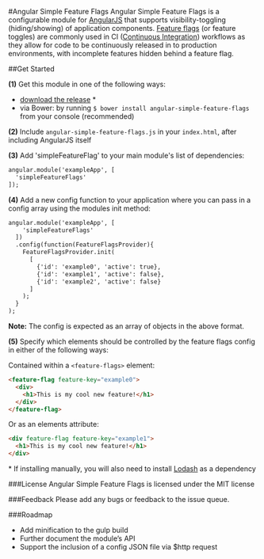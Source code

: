 #Angular Simple Feature Flags
Angular Simple Feature Flags is a configurable module for [AngularJS](https://angularjs.org/) that supports visibility-toggling (hiding/showing) of application components. [Feature flags](http://en.wikipedia.org/wiki/Feature_toggle) (or feature toggles) are commonly used in CI ([Continuous Integration](http://en.wikipedia.org/wiki/Continuous_integration)) workflows as they allow for code to be continuously released in to production environments, with incomplete features hidden behind a feature flag.

##Get Started

**(1)** Get this module in one of the following ways:

* [download the release](https://raw.githubusercontent.com/costacruise/angular-simple-feature-flags/master/angular-simple-feature-flags.js) *
* via Bower: by running `$ bower install angular-simple-feature-flags` from your console (recommended)


**(2)** Include `angular-simple-feature-flags.js` in your `index.html`, after including AngularJS itself


**(3)** Add 'simpleFeatureFlag' to your main module's list of dependencies:

```html
angular.module('exampleApp', [
  'simpleFeatureFlags'
]);
```

**(4)** Add a new config function to your application where you can pass in a config array using the modules init method:

```html
angular.module('exampleApp', [
    'simpleFeatureFlags'
  ])
  .config(function(FeatureFlagsProvider){
    FeatureFlagsProvider.init(
      [ 
        {'id': 'example0', 'active': true}, 
        {'id': 'example1', 'active': false},
        {'id': 'example2', 'active': false}
      ]
    );    
  }
);
```
**Note:** The config is expected as an array of objects in the above format.


**(5)** Specify which elements should be controlled by the feature flags config in either of the following ways:

Contained within a `<feature-flags>` element:
```html
<feature-flag feature-key="example0">
  <div>
    <h1>This is my cool new feature!</h1>
  </div>
</feature-flag>
```
Or as an elements attribute:
```html
<div feature-flag feature-key="example1">
  <h1>This is my cool new feature!</h1>
</div>
```

\* If installing manually, you will also need to install [Lodash](https://github.com/lodash/lodash) as a dependency

###License
Angular Simple Feature Flags is licensed under the MIT license

###Feedback
Please add any bugs or feedback to the issue queue.

###Roadmap
* Add minification to the gulp build
* Further document the module’s API
* Support the inclusion of a config JSON file via $http request